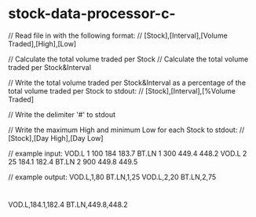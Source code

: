 # stock-data-processor-c-
 // Read file in with the following format:
// [Stock],[Interval],[Volume Traded],[High],[Low]

// Calculate the total volume traded per Stock
// Calculate the total volume traded per Stock&Interval

// Write the total volume traded per Stock&Interval as a percentage of the total volume traded per Stock to stdout:
// [Stock],[Interval],[%Volume Traded]

// Write the delimiter '#' to stdout

// Write the maximum High and minimum Low for each Stock to stdout:
// [Stock],[Day High],[Day Low]

// example input:
VOD.L 1 100 184 183.7
BT.LN 1 300 449.4 448.2
VOD.L 2 25 184.1 182.4
BT.LN 2 900 449.8 449.5

// example output:
VOD.L,1,80
BT.LN,1,25
VOD.L,2,20
BT.LN,2,75
#
VOD.L,184.1,182.4
BT.LN,449.8,448.2
